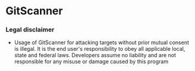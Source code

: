 # GitScanner

### Legal disclaimer
* Usage of GitScanner for attacking targets without prior mutual consent is illegal. It is the end user's responsibility to obey all applicable local, state and federal laws. Developers assume no liability and are not responsible for any misuse or damage caused by this program
